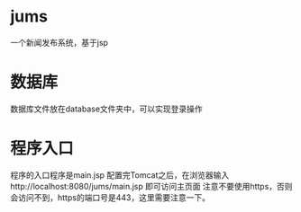 # jums
一个新闻发布系统，基于jsp
# 数据库
数据库文件放在database文件夹中，可以实现登录操作
# 程序入口
程序的入口程序是main.jsp 配置完Tomcat之后，在浏览器输入http://localhost:8080/jums/main.jsp 即可访问主页面
注意不要使用https，否则会访问不到，https的端口号是443，这里需要注意一下。
